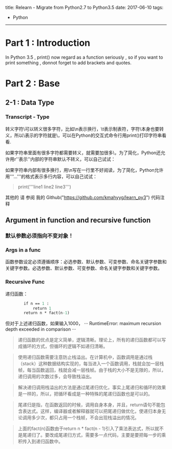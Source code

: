 title: Relearn - Migrate from Python2.7 to Python3.5
date: 2017-06-10
tags:
  - Python
----


#  Part 1 : Introduction

In Python 3.5 , print() now regard as a function seriously , so if you want to print something , 
donnot forget to add brackets and quotes.

# Part 2 : Base
## 2-1 : Data Type
### Transcript - Type

转义字符\可以转义很多字符，比如\n表示换行，\t表示制表符，字符\本身也要转义，所以\\表示的字符就是\，可以在Python的交互式命令行用print()打印字符串看看.

如果字符串里面有很多字符都需要转义，就需要加很多\，为了简化，Python还允许用r''表示''内部的字符串默认不转义，可以自己试试：

如果字符串内部有很多换行，用\n写在一行里不好阅读，为了简化，Python允许用'''...'''的格式表示多行内容，可以自己试试：

> print('''line1
> line2
> line3''')

其他的 请 参阅 我的 Github("https://github.com/kmahyyg/learn_py3") 代码注释

## Argument in function and recursive function 

### 默认参数必须指向不变对象！

### Args in a func

函数参数设定必须遵循顺序：必选参数、默认参数、可变参数、命名关键字参数和关键字参数。必选参数、默认参数、可变参数、命名关键字参数和关键字参数。

### Recursive Func

 递归函数：

``` def fact(n):
        if n == 1 :
            return 1
        return n * fact(n-1)
```

但对于上述递归函数，如果输入1000，   ··· RuntimeError: maximum recursion depth exceeded in comparison ···

> 递归函数的优点是定义简单，逻辑清晰。理论上，所有的递归函数都可以写成循环的方式，但循环的逻辑不如递归清晰。

> 使用递归函数需要注意防止栈溢出。在计算机中，函数调用是通过栈（stack）这种数据结构实现的，每当进入一个函数调用，栈就会加一层栈帧，每当函数返回，栈就会减一层栈帧。由于栈的大小不是无限的，所以，递归调用的次数过多，会导致栈溢出。

> 解决递归调用栈溢出的方法是通过尾递归优化，事实上尾递归和循环的效果是一样的，所以，把循环看成是一种特殊的尾递归函数也是可以的。

> 尾递归是指，在函数返回的时候，调用自身本身，并且，return语句不能包含表达式。这样，编译器或者解释器就可以把尾递归做优化，使递归本身无论调用多少次，都只占用一个栈帧，不会出现栈溢出的情况。

> 上面的fact(n)函数由于return n * fact(n - 1)引入了乘法表达式，所以就不是尾递归了。要改成尾递归方式，需要多一点代码，主要是要把每一步的乘积传入到递归函数中。

